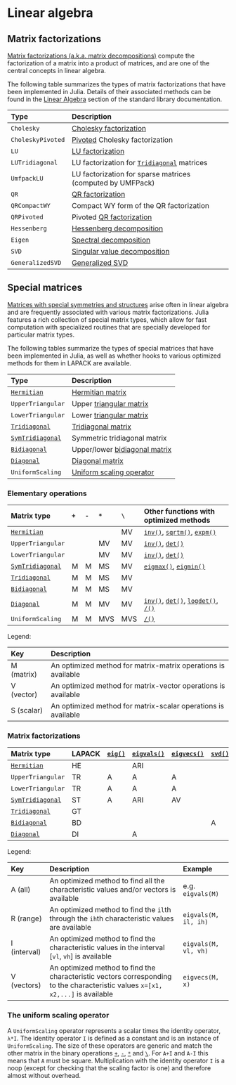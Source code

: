# Linear algebra

## Matrix factorizations

[Matrix factorizations (a.k.a. matrix decompositions)](https://en.wikipedia.org/wiki/Matrix_decomposition)
compute the factorization of a matrix into a product of matrices, and are one of the central concepts
in linear algebra.

The following table summarizes the types of matrix factorizations that have been implemented in
Julia. Details of their associated methods can be found in the [Linear Algebra](@ref) section
of the standard library documentation.

| Type              | Description                                                                                                    |
|:----------------- |:-------------------------------------------------------------------------------------------------------------- |
| `Cholesky`        | [Cholesky factorization](https://en.wikipedia.org/wiki/Cholesky_decomposition)                                 |
| `CholeskyPivoted` | [Pivoted](https://en.wikipedia.org/wiki/Pivot_element) Cholesky factorization                                  |
| `LU`              | [LU factorization](https://en.wikipedia.org/wiki/LU_decomposition)                                             |
| `LUTridiagonal`   | LU factorization for [`Tridiagonal`](@ref) matrices                                                            |
| `UmfpackLU`       | LU factorization for sparse matrices (computed by UMFPack)                                                     |
| `QR`              | [QR factorization](https://en.wikipedia.org/wiki/QR_decomposition)                                             |
| `QRCompactWY`     | Compact WY form of the QR factorization                                                                        |
| `QRPivoted`       | Pivoted [QR factorization](https://en.wikipedia.org/wiki/QR_decomposition)                                     |
| `Hessenberg`      | [Hessenberg decomposition](http://mathworld.wolfram.com/HessenbergDecomposition.html)                          |
| `Eigen`           | [Spectral decomposition](https://en.wikipedia.org/wiki/Eigendecomposition_(matrix))                            |
| `SVD`             | [Singular value decomposition](https://en.wikipedia.org/wiki/Singular_value_decomposition)                     |
| `GeneralizedSVD`  | [Generalized SVD](https://en.wikipedia.org/wiki/Generalized_singular_value_decomposition#Higher_order_version) |

## Special matrices

[Matrices with special symmetries and structures](http://www2.imm.dtu.dk/pubdb/views/publication_details.php?id=3274)
arise often in linear algebra and are frequently associated with various matrix factorizations.
Julia features a rich collection of special matrix types, which allow for fast computation with
specialized routines that are specially developed for particular matrix types.

The following tables summarize the types of special matrices that have been implemented in Julia,
as well as whether hooks to various optimized methods for them in LAPACK are available.

| Type                     | Description                                                                      |
|:------------------------ |:-------------------------------------------------------------------------------- |
| [`Hermitian`](@ref)      | [Hermitian matrix](https://en.wikipedia.org/wiki/Hermitian_matrix)               |
| `UpperTriangular`        | Upper [triangular matrix](https://en.wikipedia.org/wiki/Triangular_matrix)       |
| `LowerTriangular`        | Lower [triangular matrix](https://en.wikipedia.org/wiki/Triangular_matrix)       |
| [`Tridiagonal`](@ref)    | [Tridiagonal matrix](https://en.wikipedia.org/wiki/Tridiagonal_matrix)           |
| [`SymTridiagonal`](@ref) | Symmetric tridiagonal matrix                                                     |
| [`Bidiagonal`](@ref)     | Upper/lower [bidiagonal matrix](https://en.wikipedia.org/wiki/Bidiagonal_matrix) |
| [`Diagonal`](@ref)       | [Diagonal matrix](https://en.wikipedia.org/wiki/Diagonal_matrix)                 |
| `UniformScaling`         | [Uniform scaling operator](https://en.wikipedia.org/wiki/Uniform_scaling)        |

### Elementary operations

| Matrix type              | `+` | `-` | `*` | `\` | Other functions with optimized methods                              |
|:------------------------ |:--- |:--- |:--- |:--- |:------------------------------------------------------------------- |
| [`Hermitian`](@ref)      |     |     |     | MV  | [`inv()`](@ref), [`sqrtm()`](@ref), [`expm()`](@ref)                |
| `UpperTriangular`        |     |     | MV  | MV  | [`inv()`](@ref), [`det()`](@ref)                                    |
| `LowerTriangular`        |     |     | MV  | MV  | [`inv()`](@ref), [`det()`](@ref)                                    |
| [`SymTridiagonal`](@ref) | M   | M   | MS  | MV  | [`eigmax()`](@ref), [`eigmin()`](@ref)                              |
| [`Tridiagonal`](@ref)    | M   | M   | MS  | MV  |                                                                     |
| [`Bidiagonal`](@ref)     | M   | M   | MS  | MV  |                                                                     |
| [`Diagonal`](@ref)       | M   | M   | MV  | MV  | [`inv()`](@ref), [`det()`](@ref), [`logdet()`](@ref), [`/()`](@ref) |
| `UniformScaling`         | M   | M   | MVS | MVS | [`/()`](@ref)                                                       |

Legend:

| Key        | Description                                                   |
|:---------- |:------------------------------------------------------------- |
| M (matrix) | An optimized method for matrix-matrix operations is available |
| V (vector) | An optimized method for matrix-vector operations is available |
| S (scalar) | An optimized method for matrix-scalar operations is available |

### Matrix factorizations

| Matrix type              | LAPACK | [`eig()`](@ref) | [`eigvals()`](@ref) | [`eigvecs()`](@ref) | [`svd()`](@ref) | [`svdvals()`](@ref) |
|:------------------------ |:------ |:--------------- |:------------------- |:------------------- |:--------------- |:------------------- |
| [`Hermitian`](@ref)      | HE     |                 | ARI                 |                     |                 |                     |
| `UpperTriangular`        | TR     | A               | A                   | A                   |                 |                     |
| `LowerTriangular`        | TR     | A               | A                   | A                   |                 |                     |
| [`SymTridiagonal`](@ref) | ST     | A               | ARI                 | AV                  |                 |                     |
| [`Tridiagonal`](@ref)    | GT     |                 |                     |                     |                 |                     |
| [`Bidiagonal`](@ref)     | BD     |                 |                     |                     | A               | A                   |
| [`Diagonal`](@ref)       | DI     |                 | A                   |                     |                 |                     |

Legend:

| Key          | Description                                                                                                                     | Example              |
|:------------ |:------------------------------------------------------------------------------------------------------------------------------- |:-------------------- |
| A (all)      | An optimized method to find all the characteristic values and/or vectors is available                                           | e.g. `eigvals(M)`    |
| R (range)    | An optimized method to find the `il`th through the `ih`th characteristic values are available                                   | `eigvals(M, il, ih)` |
| I (interval) | An optimized method to find the characteristic values in the interval [`vl`, `vh`] is available                                 | `eigvals(M, vl, vh)` |
| V (vectors)  | An optimized method to find the characteristic vectors corresponding to the characteristic values `x=[x1, x2,...]` is available | `eigvecs(M, x)`      |

### The uniform scaling operator

A `UniformScaling` operator represents a scalar times the identity operator, `λ*I`. The identity
operator  `I` is defined as a constant and is an instance of `UniformScaling`. The size of these
operators are generic and match the other matrix in the binary operations [`+`](@ref), [`-`](@ref),
[`*`](@ref) and [`\`](@ref). For `A+I` and `A-I` this means that `A` must be square. Multiplication
with the identity operator `I` is a noop (except for checking that the scaling factor is one)
and therefore almost without overhead.
